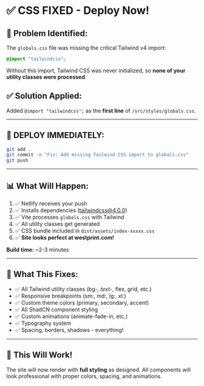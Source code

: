 # ✅ CSS FIXED - Deploy Now!

## 🎯 Problem Identified:
The `globals.css` file was missing the critical Tailwind v4 import:
```css
@import "tailwindcss";
```

Without this import, Tailwind CSS was never initialized, so **none of your utility classes were processed**.

## ✅ Solution Applied:
Added `@import "tailwindcss";` as the **first line** of `/src/styles/globals.css`.

---

## 🚀 DEPLOY IMMEDIATELY:

```bash
git add .
git commit -m "Fix: Add missing Tailwind CSS import to globals.css"
git push
```

---

## 📊 What Will Happen:

1. ✅ Netlify receives your push
2. ✅ Installs dependencies (tailwindcss@4.0.0)
3. ✅ Vite processes `globals.css` with Tailwind
4. ✅ All utility classes get generated
5. ✅ CSS bundle included in `dist/assets/index-xxxxx.css`
6. ✅ **Site looks perfect at westprint.com!**

**Build time:** ~2-3 minutes

---

## 🎨 What This Fixes:

- ✅ All Tailwind utility classes (bg-*, text-*, flex, grid, etc.)
- ✅ Responsive breakpoints (sm:, md:, lg:, xl:)
- ✅ Custom theme colors (primary, secondary, accent)
- ✅ All ShadCN component styling
- ✅ Custom animations (animate-fade-in, etc.)
- ✅ Typography system
- ✅ Spacing, borders, shadows - everything!

---

## 🎉 This Will Work!

The site will now render with **full styling** as designed. All components will look professional with proper colors, spacing, and animations.
